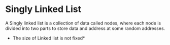 # Singly Linked List

A Singly linked list is a collection of data called nodes, where each node is divided into two parts to store data and address at some random addresses.
* The size of Linked list is not fixed*

